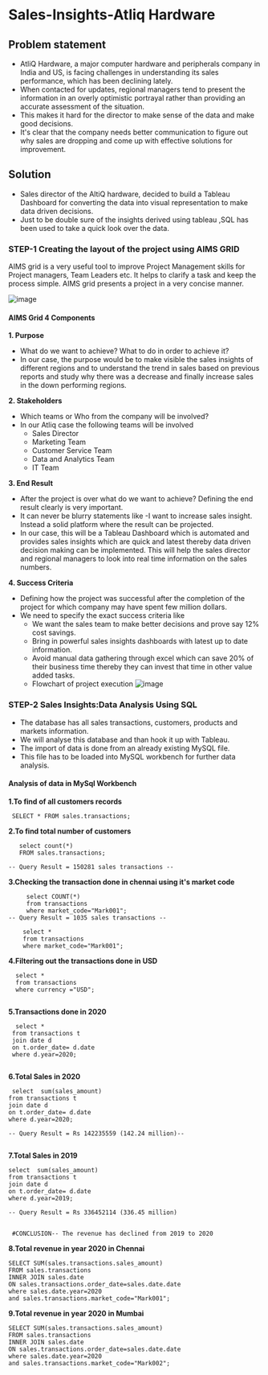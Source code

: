 # Sales-Insights-Atliq Hardware

## Problem statement

- AtliQ Hardware, a major computer hardware and peripherals company in India and US, is facing challenges in understanding its sales performance, which has been declining lately.
- When contacted for updates, regional managers tend to present the information in an overly optimistic portrayal rather than providing an accurate assessment of the situation.
-  This makes it hard for the director to make sense of the data and make good decisions.
-   It's clear that the company needs better communication to figure out why sales are dropping and come up with effective solutions for improvement.

## Solution
- Sales director of the AltiQ hardware, decided to build a Tableau Dashboard for converting the data into visual representation to make data driven decisions.
- Just to be double sure of the insights derived using tableau ,SQL has been used to take a quick look over the data.

### **STEP-1 Creating the layout of the project using AIMS GRID**
AIMS grid is a very useful tool to improve Project Management skills for Project managers, Team Leaders etc. It helps to clarify a task and keep the process simple. AIMS grid presents a project in a very concise manner.

 ![image](https://github.com/sushmitafordata/Sales-Insights-SQL-Tableau/assets/135410984/874b9aeb-5452-4444-9592-b04f01801247)


#### **AIMS Grid 4 Components**

**1. Purpose**
- What do we want to achieve? What to do in order to achieve it?
- In our case, the purpose would be to make visible the sales insights of different regions and to understand the trend in sales based on previous reports and study why there was a decrease and finally increase sales in the down performing regions.

  
**2. Stakeholders**
- Which teams or Who from the company will be involved?
- In our Atliq case the following teams will be involved
  * Sales Director
  * Marketing Team
  * Customer Service Team
  * Data and Analytics Team 
  * IT Team

**3. End Result**
- After the project is over what do we want to achieve? Defining the end result clearly is very important.
-  It can never be blurry statements like -I want to increase sales insight. Instead a solid platform where the result can be projected.
- In our case, this will be a Tableau Dashboard which is automated and provides sales insights which are quick and latest thereby data driven decision making can be implemented. This will help the sales director and regional managers to look into real time information on the sales numbers.

**4. Success Criteria**
- Defining how the project was successful after the completion of the project for which company may have spent few million dollars.
- We need to specify the exact success criteria like
  * We want the sales team to make better decisions and prove say 12% cost savings.
  * Bring in powerful sales insights dashboards with latest up to date information.
  * Avoid manual data gathering through excel which can save 20% of their business time thereby they can invest that time in other value added tasks.
  * Flowchart of project execution
    ![image](https://github.com/sushmitafordata/Sales-Insights-SQL-Tableau/assets/135410984/4a5e8507-71e2-463b-83bc-bf21f8ce1637)


### **STEP-2 Sales Insights:Data Analysis Using SQL**
- The database has all sales transactions, customers, products and markets information.
-  We will analyse this database and than hook it up with Tableau.
-  The import of data is done from an already existing MySQL file.
-  This file has to be loaded into MySQL workbench for further data analysis.
  
  #### **Analysis of data in MySql Workbench**
   
   **1.To find of all customers records**
   
   ``` SELECT * FROM sales.transactions;```
   
   **2.To find total number of customers**
   ```
      select count(*) 
      FROM sales.transactions;

-- Query Result = 150281 sales transactions --

   ```
   **3.Checking the transaction done in chennai using it's market code**

 ```
      select COUNT(*)
      from transactions 
      where market_code="Mark001";
 -- Query Result = 1035 sales transactions --
```
 ```
     select *
     from transactions 
     where market_code="Mark001";
```

  
   **4.Filtering out the transactions done in USD**

```
  select * 
  from transactions 
  where currency ="USD";
      
   ```
   **5.Transactions done in 2020**

```
  select *
 from transactions t
 join date d
 on t.order_date= d.date
 where d.year=2020;
      
   ```
  **6.Total Sales in 2020**

```
 select  sum(sales_amount)
from transactions t
join date d
on t.order_date= d.date
where d.year=2020;

-- Query Result = Rs 142235559 (142.24 million)--
      
   ```
  **7.Total Sales in 2019**

```
select  sum(sales_amount)
from transactions t
join date d
on t.order_date= d.date
where d.year=2019;

-- Query Result = Rs 336452114 (336.45 million)
      
   ```

``` #CONCLUSION-- The revenue has declined from 2019 to 2020```

**8.Total revenue in year 2020 in Chennai**

```
SELECT SUM(sales.transactions.sales_amount) 
FROM sales.transactions 
INNER JOIN sales.date 
ON sales.transactions.order_date=sales.date.date
where sales.date.year=2020
and sales.transactions.market_code="Mark001";
```


**9.Total revenue in year 2020 in Mumbai**
```
SELECT SUM(sales.transactions.sales_amount)
FROM sales.transactions
INNER JOIN sales.date
ON sales.transactions.order_date=sales.date.date
where sales.date.year=2020
and sales.transactions.market_code="Mark002";
```













